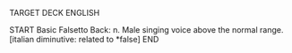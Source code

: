 TARGET DECK
ENGLISH

START
Basic
Falsetto
Back: n. Male singing voice above the normal range. [italian diminutive: related to *false]
END
